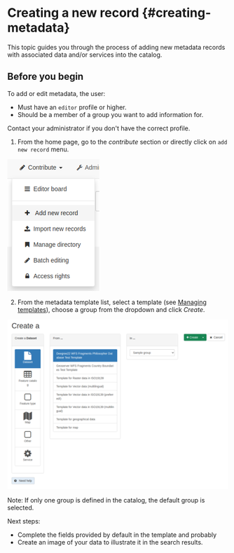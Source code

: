 # Creating a new record {#creating-metadata}

This topic guides you through the process of adding new metadata records with associated data and/or services into the catalog.

## Before you begin

To add or edit metadata, the user:

-   Must have an `editor` profile or higher.
-   Should be a member of a group you want to add information for.

Contact your administrator if you don't have the correct profile.

1.  From the home page, go to the *contribute* section or directly click on `add new record` menu.

![](img/add-new-record.png)

2.  From the metadata template list, select a template (see [Managing templates](/user-guide/describing-information/managing-templates.md)), choose a group from the dropdown and click *Create*.

![](img/creating-metadata.png)

Note: If only one group is defined in the catalog, the default group is selected.

Next steps:

-   Complete the fields provided by default in the template and probably
-   Create an image of your data to illustrate it in the search results.
